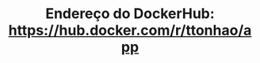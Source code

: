 <h1 align="center">Endereço do DockerHub: <a href="https://hub.docker.com/r/ttonhao/app"> https://hub.docker.com/r/ttonhao/app</a></h1>
